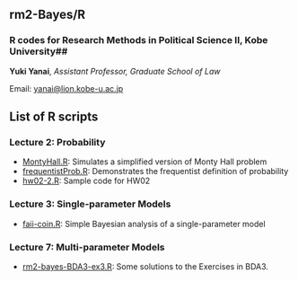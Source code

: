 ## rm2-Bayes/R

### R codes for Research Methods in Political Science II, Kobe University##

**Yuki Yanai**, *Assistant Professor, Graduate School of Law*

Email: [yanai@lion.kobe-u.ac.jp](mailto:yanai@lion.kobe-u.ac.jp)


## List of R scripts

### Lecture 2: Probability

- [MontyHall.R](MontyHall.R): Simulates a simplified version of Monty Hall problem
- [frequentistProb.R](frequentistProb.R): Demonstrates the frequentist definition of probability
- [hw02-2.R](hw02-2.R): Sample code for HW02

### Lecture 3: Single-parameter Models

- [faii-coin.R](fair-coin.R): Simple Bayesian analysis of a single-parameter model


### Lecture 7: Multi-parameter Models

- [rm2-bayes-BDA3-ex3.R](rm2-bayes-BDA3-ex3.R): Some solutions to the Exercises in BDA3.
 